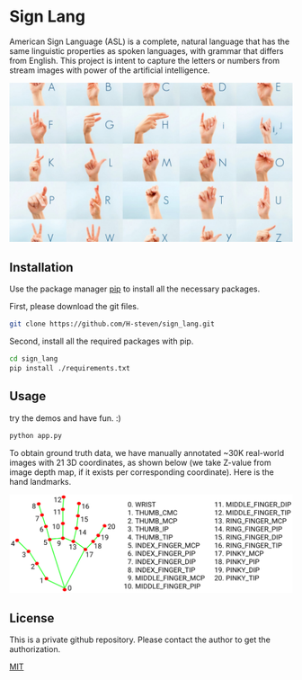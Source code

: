 # Sign Lang

American Sign Language (ASL) is a complete, natural language that has the same linguistic properties as spoken languages, with grammar that differs from English. This project is intent to capture the letters or numbers from stream images with power of the artificial intelligence.

![Sign_lang](docs/sign_lang.jpg)

## Installation

Use the package manager [pip](https://pip.pypa.io/en/stable/) to install all the necessary packages.

First, please download the git files.

```bash
git clone https://github.com/H-steven/sign_lang.git
```

Second, install all the required packages with pip.

```bash
cd sign_lang
pip install ./requirements.txt
```

## Usage

try the demos and have fun. :)

```python
python app.py
```

To obtain ground truth data, we have manually annotated ~30K real-world images with 21 3D coordinates, as shown below (we take Z-value from image depth map, if it exists per corresponding coordinate). Here is the hand landmarks.

![hand_landmarks](docs/hand_landmarks.png)

## License

This is a private github repository. Please contact the author to get the authorization.

[MIT](https://choosealicense.com/licenses/mit/)
